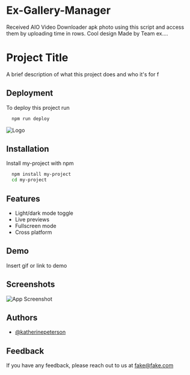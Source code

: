 # Ex-Gallery-Manager
Received AIO Video Downloader apk photo using this script and access them by uploading time in rows. Cool design Made by Team ex....

# Project Title

A brief description of what this project does and who it's for
f

## Deployment

To deploy this project run

```bash
  npm run deploy
```


![Logo](https://dev-to-uploads.s3.amazonaws.com/uploads/articles/th5xamgrr6se0x5ro4g6.png)


## Installation

Install my-project with npm

```bash
  npm install my-project
  cd my-project
```
    
## Features

- Light/dark mode toggle
- Live previews
- Fullscreen mode
- Cross platform


## Demo

Insert gif or link to demo


## Screenshots

![App Screenshot](https://via.placeholder.com/468x300?text=App+Screenshot+Here)


## Authors

- [@katherinepeterson](https://www.github.com/octokatherine)


## Feedback

If you have any feedback, please reach out to us at fake@fake.com


